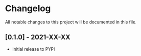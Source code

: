 # Changelog
All notable changes to this project will be documented in this file.

## [0.1.0] - 2021-XX-XX
- Initial release to PYPI